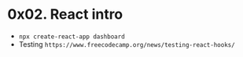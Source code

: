 # 0x02. React intro

- `npx create-react-app dashboard`
- Testing `https://www.freecodecamp.org/news/testing-react-hooks/`
